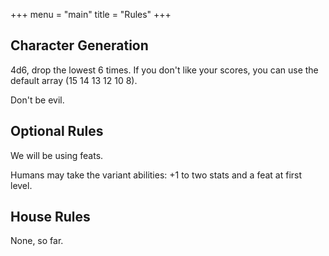 +++
menu = "main"
title = "Rules"
+++

## Character Generation

4d6, drop the lowest 6 times.  If you don't like your scores, you can use the default array (15 14 13 12 10 8).

Don't be evil.

## Optional Rules

We will be using feats.

Humans may take the variant abilities: +1 to two stats and a feat at first level.

## House Rules

None, so far.